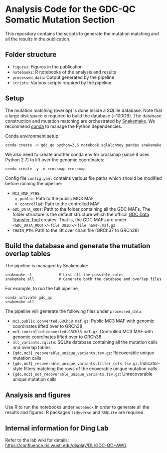 # Analysis Code for the GDC-QC Somatic Mutation Section
This repository contains the scripts to generate the mutation matching and all the results in the publication.


## Folder structure
- `figures`: Figures in the publication
- `notebooks`: R notebooks of the analysis and results 
- `processed_data`: Output generated by the pipeline
- `scripts`: Various scripts required by the pipeline


## Setup
The mutation matching (overlap) is done inside a SQLite database. Note that a large disk space is required to build the database (~100GB). The database construction and mutation matching are orchestrated by [Snakemake]. We recommend [conda] to manage the Python dependencies.

Conda environment setup:

    conda create -n gdc_qc python=3.6 notebook sqlalchmey pandas snakemake

We also need to create another conda env for crossmap (since it uses Python 2.7) to lift over the genomic coordinates:

    conda create -y -n crossmap crossmap

Config file `config.yaml` contains various file paths which should be modified before running the pipeline:

- `MC3_MAF_PTHS`: 
    - `public`: Path to the public MC3 MAF
    - `controlled`: Path to the controlled MAF
- `GDC_DATA_ROOT`: Path to the folder containing all the GDC MAFs. The folder structure is the default structure which the offical [GDC Data Transfer Tool][gdc-client] creates. That is, the GDC MAFs are under `<GDC_DATA_ROOT>/<file UUID>/<file name>.maf.gz`
- `CHAIN_PTH`: Path to the lift over chain file (GRCh37 to GRCh38)


## Build the database and generate the mutation overlap tables
The pipeline is managed by Snakemake:

    snakemake -l            # List all the possible rules
    snakemake all           # Generate both the database and overlap files

For example, to run the full pipeline, 

    conda activate gdc_qc
    snakemake all

The pipeline will generate the following files under `processed_data`:

- `mc3.public.converted.GRCh38.maf.gz`: Public MC3 MAF with genomic coordinates lifted over to GRCh38
- `mc3.controlled.converted.GRCh38.maf.gz`: Controlled MC3 MAF with genomic coordinates lifted over to GRCh38
- `all_variants.sqlite`: SQLite database containing all the mutation calls and overlap tables
- `{gdc,mc3}_recoverable_unique_variants.tsv.gz`: Recoverable unique mutation calls
- `{gdc,mc3}_recoverable_unique_variants.filter_cols.tsv.gz`: Indicator-style filters matching the rows of the ecoverable unique mutation calls
- `{gdc,mc3}_not_recoverable_unique_variants.tsv.gz`: Unrecoverable unique mutation calls

[Snakemake]: https://snakemake.readthedocs.io/en/stable/
[conda]: https://conda.io/docs/
[gdc-client]: https://gdc.cancer.gov/access-data/gdc-data-transfer-tool


## Analysis and figures
Use R to run the notebooks under `notebook` in order to generate all the results and figures. R packages `tidyverse` and `RSQLite` are required.


## Internal information for Ding Lab
Refer to the lab wiki for details: <https://confluence.ris.wustl.edu/display/DL/GDC-QC+AWG>.
